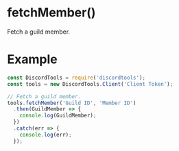 # fetchMember()

Fetch a guild member.

# Example

```js
const DiscordTools = require('discordtools');
const tools = new DiscordTools.Client('Client Token');

// Fetch a guild member.
tools.fetchMember('Guild ID', 'Member ID')
  .then(GuildMember => {
    console.log(GuildMember);
  })
  .catch(err => {
    console.log(err);
  });
```
